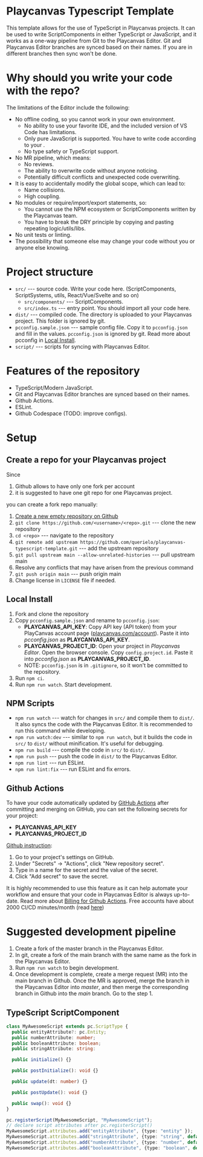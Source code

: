 # Playcanvas Typescript Template

This template allows for the use of TypeScript in Playcanvas projects. It can be used to write ScriptComponents in either TypeScript or JavaScript, and it works as a one-way pipeline from Git to the Playcanvas Editor. Git and Playcanvas Editor branches are synced based on their names. If you are in different branches then sync won't be done.

# Why should you write your code with the repo?

The limitations of the Editor include the following:

-   No offline coding, so you cannot work in your own environment.
    -   No ability to use your favorite IDE, and the included version of VS Code has limitations.
    -   Only pure JavaScript is supported. You have to write code according to your .
    -   No type safety or TypeScript support.
-   No MR pipeline, which means:
    -   No reviews.
    -   The ability to overwrite code without anyone noticing.
    -   Potentially difficult conflicts and unexpected code overwriting.
-   It is easy to accidentally modify the global scope, which can lead to:
    -   Name collisions.
    -   High coupling.
-   No modules or require/import/export statements, so:
    -   You cannot use the NPM ecosystem or ScriptComponents written by the Playcanvas team.
    -   You have to break the DRY principle by copying and pasting repeating logic/utils/libs.
-   No unit tests or linting.
-   The possibility that someone else may change your code without you or anyone else knowing.

# Project structure

-   `src/` --- source code. Write your code here. (ScriptComponents, ScriptSystems, utils, React/Vue/Svelte and so on)
    -   `src/components/` --- ScriptComponents.
    -   `src/index.ts` --- entry point. You should import all your code here.
-   `dist/` --- compiled code. The directory is uploaded to your Playcanvas project. This folder is ignored by git.
-   `pcconfig.sample.json` --- sample config file. Copy it to `pcconfig.json` and fill in the values. `pcconfig.json` is ignored by git. Read more about pcconfig in [Local Install](#local-install).
-   `script/` --- scripts for syncing with Playcanvas Editor.

# Features of the repository

-   TypeScript/Modern JavaScript.
-   Git and Playcanvas Editor branches are synced based on their names.
-   Github Actions.
-   ESLint.
-   Github Codespace (TODO: improve configs).

# Setup

## Create a repo for your Playcanvas project

Since

1. Github allows to have only one fork per account
2. it is suggested to have one git repo for one Playcanvas project.

you can create a fork repo manually:

1. [Create a new empty repository on Github](https://github.com/new)
2. `git clone https://github.com/<username>/<repo>.git` --- clone the new repository
3. `cd <repo>` --- navigate to the repository
4. `git remote add upstream https://github.com/querielo/playcanvas-typescript-template.git` --- add the upstream repository
5. `git pull upstream main --allow-unrelated-histories` --- pull upstream main
6. Resolve any conflicts that may have arisen from the previous command
7. `git push origin main` --- push origin main
8. Change license in `LICENSE` file if needed.

## Local Install

1. Fork and clone the repository
2. Copy `pcconfig.sample.json` and rename to `pcconfig.json`:
    - **PLAYCANVAS_API_KEY**: Copy API key (API token) from your PlayCanvas account page ([playcanvas.com/account](https://playcanvas.com/account)). Paste it into _pcconfig.json_ as **PLAYCANVAS_API_KEY**.
    - **PLAYCANVAS_PROJECT_ID**: Open your project in _Playcanvas Editor_. Open the browser console. Copy `config.project.id`. Paste it into _pcconfig.json_ as **PLAYCANVAS_PROJECT_ID**.
    - NOTE: `pcconfig.json` is in `.gitignore`, so it won't be committed to the repository.
3. Run `npm ci`.
4. Run `npm run watch`. Start development.

## NPM Scripts

-   `npm run watch` --- watch for changes in `src/` and compile them to `dist/`. It also syncs the code with the Playcanvas Editor. It is recommended to run this command while developing.
-   `npm run watch:dev` --- similar to `npm run watch`, but it builds the code in `src/` to `dist/` without minification. It's useful for debugging.
-   `npm run build` --- compile the code in `src/` to `dist/`.
-   `npm run push` --- push the code in `dist/` to the Playcanvas Editor.
-   `npm run lint` --- run ESLint.
-   `npm run lint:fix` --- run ESLint and fix errors.

## Github Actions

To have your code automatically updated by [GitHub Actions](https://github.com/features/actions) after committing and merging on GitHub, you can set the following secrets for your project:

-   **PLAYCANVAS_API_KEY**
-   **PLAYCANVAS_PROJECT_ID**

[Github instruction](https://docs.github.com/en/actions/security-guides/encrypted-secrets#creating-encrypted-secrets-for-a-repository):

1. Go to your project's settings on GitHub.
2. Under "Secrets" -> "Actions", click "New repository secret".
3. Type in a name for the secret and the value of the secret.
4. Click "Add secret" to save the secret.

It is highly recommended to use this feature as it can help automate your workflow and ensure that your code in Playcanvas Editor is always up-to-date. Read more about [Billing for Github Actions](https://docs.github.com/en/billing/managing-billing-for-github-actions/about-billing-for-github-actions). Free accounts have about 2000 CI/CD minutes/month (read [here](https://github.com/pricing))

# Suggested development pipeline

1. Create a fork of the master branch in the Playcanvas Editor.
2. In git, create a fork of the main branch with the same name as the fork in the Playcanvas Editor.
3. Run `npm run watch` to begin development.
4. Once development is complete, create a merge request (MR) into the main branch in Github. Once the MR is approved, merge the branch in the Playcanvas Editor into _master_, and then merge the corresponding branch in Github into the _main_ branch. Go to the step 1.

## TypeScript ScriptComponent

```ts
class MyAwesomeScript extends pc.ScriptType {
  public entityAttribute?: pc.Entity;
  public numberAttribute: number;
  public booleanAttribute: boolean;
  public stringAttribute: string:

  public initialize() {}

  public postInitialize(): void {}

  public update(dt: number) {}

  public postUpdate(): void {}

  public swap(): void {}
}

pc.registerScript(MyAwesomeScript, "MyAwesomeScript");
// declare script attributes after pc.registerScript()
MyAwesomeScript.attributes.add("entityAttribute", {type: "entity" });
MyAwesomeScript.attributes.add("stringAttribute", {type: "string", default: "" });
MyAwesomeScript.attributes.add("numberAttribute", {type: "number", default: 0 });
MyAwesomeScript.attributes.add("booleanAttribute", {type: "boolean", default: false });
```

